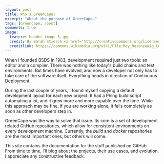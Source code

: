 ```yaml
---
layout: post
title: Who's GreenCape?
excerpt: "About the purpose of GreenCape."
tags: [GreenCape, about]
comments: true
image:
  feature: header-image-3.jpg
  credit: By Sarah Stierch <a href="http://creativecommons.org/licenses/by/4.0/">CC BY 4.0</a>
  creditlink: https://commons.wikimedia.org/wiki/File:Roy_Rosenzweig_Center_for_History_and_New_Media_C_-_Stierch.jpg
---
```


When I founded BSDS in 1983, development required just two tools: an editor and a compiler. There was nothing like
today's build chains and test environments. But times have evolved, and now a developer not only has to take care of
the software itself. Everything heads in direction of Continuous Deployment.

During the last couple of years, I found myself copying a default development layout for each new project. It had
a Phing build script automating a lot, and it grew more and more capable over the time.
While this approach may be fine, if you are working alone, it fails completely as soon as other developers step in.

GreenCape was the way to solve that issue. Its core is a set of development related GitHub repositories, which
allow for consistent environments on every development machine. Currently, the *build* and *docker* repositories are the
most important ones, but others will come.

This site contains the documentation for the stuff published on GitHub. From time to time, I'll blog about the
projects, their use cases, and evolution. I appreciate any constructive feedback.

